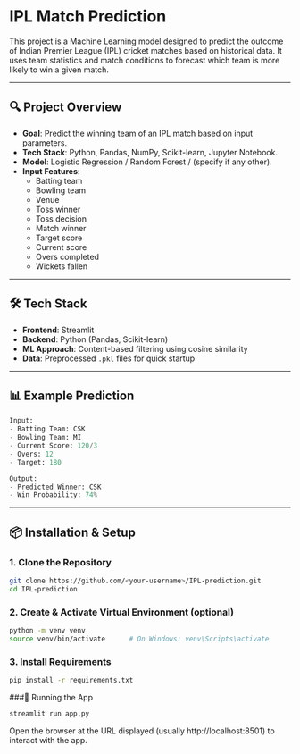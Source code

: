 #  IPL Match Prediction 

This project is a Machine Learning model designed to predict the outcome of Indian Premier League (IPL) cricket matches based on historical data. It uses team statistics and match conditions to forecast which team is more likely to win a given match.


---

## 🔍 Project Overview

- **Goal**: Predict the winning team of an IPL match based on input parameters.
- **Tech Stack**: Python, Pandas, NumPy, Scikit-learn, Jupyter Notebook.
- **Model**: Logistic Regression / Random Forest / (specify if any other).
- **Input Features**:
  - Batting team
  - Bowling team
  - Venue
  - Toss winner
  - Toss decision
  - Match winner
  - Target score
  - Current score
  - Overs completed
  - Wickets fallen

---

## 🛠️ Tech Stack

- **Frontend**: Streamlit  
- **Backend**: Python (Pandas, Scikit-learn)  
- **ML Approach**: Content-based filtering using cosine similarity  
- **Data**: Preprocessed `.pkl` files for quick startup  

---

## 📊 Example Prediction

```python
Input:
- Batting Team: CSK
- Bowling Team: MI
- Current Score: 120/3
- Overs: 12
- Target: 180

Output:
- Predicted Winner: CSK
- Win Probability: 74%
```
---

## 📦 Installation & Setup

### 1. Clone the Repository
```bash
git clone https://github.com/<your-username>/IPL-prediction.git
cd IPL-prediction
```
### 2. Create & Activate Virtual Environment (optional)
```bash
python -m venv venv
source venv/bin/activate      # On Windows: venv\Scripts\activate
```

### 3. Install Requirements
```bash
pip install -r requirements.txt
```


###🚦 Running the App
```bash
streamlit run app.py
```
Open the browser at the URL displayed (usually http://localhost:8501) to interact with the app.


